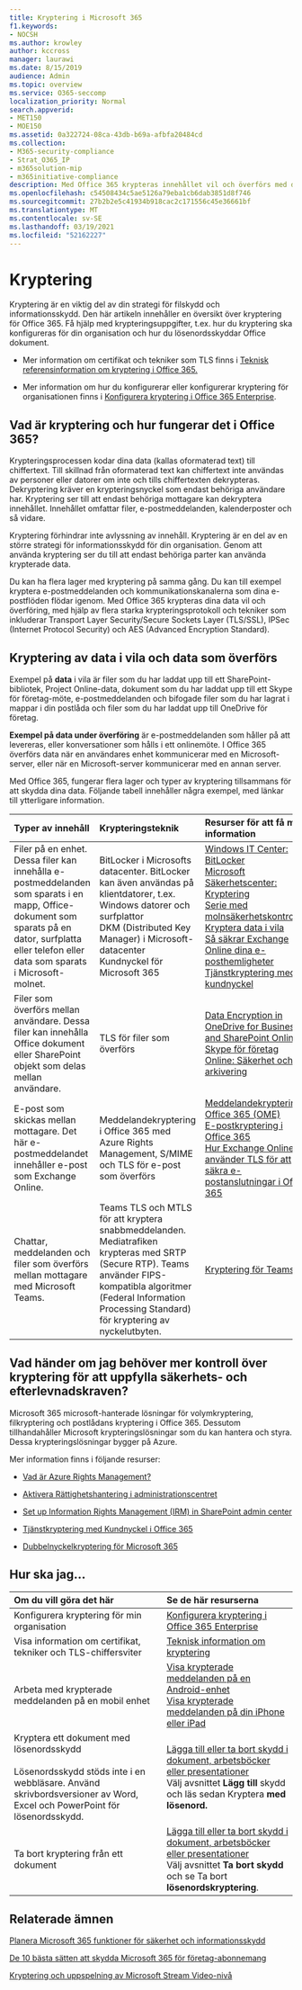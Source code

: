 ```yaml
---
title: Kryptering i Microsoft 365
f1.keywords:
- NOCSH
ms.author: krowley
author: kccross
manager: laurawi
ms.date: 8/15/2019
audience: Admin
ms.topic: overview
ms.service: O365-seccomp
localization_priority: Normal
search.appverid:
- MET150
- MOE150
ms.assetid: 0a322724-08ca-43db-b69a-afbfa20484cd
ms.collection:
- M365-security-compliance
- Strat_O365_IP
- m365solution-mip
- m365initiative-compliance
description: Med Office 365 krypteras innehållet vil och överförs med den starkaste krypteringen, protokollen och tekniken som finns tillgänglig. Få en översikt över kryptering i Office 365.
ms.openlocfilehash: c54508434c5ae5126a79eba1cb6dab3851d8f746
ms.sourcegitcommit: 27b2b2e5c41934b918cac2c171556c45e36661bf
ms.translationtype: MT
ms.contentlocale: sv-SE
ms.lasthandoff: 03/19/2021
ms.locfileid: "52162227"
---
```

# <a name="encryption"></a>Kryptering

Kryptering är en viktig del av din strategi för filskydd och informationsskydd. Den här artikeln innehåller en översikt över kryptering för Office 365. Få hjälp med krypteringsuppgifter, t.ex. hur du kryptering ska konfigureras för din organisation och hur du lösenordsskyddar Office dokument.
  
- Mer information om certifikat och tekniker som TLS finns i [Teknisk referensinformation om kryptering i Office 365.](technical-reference-details-about-encryption.md)

- Mer information om hur du konfigurerar eller konfigurerar kryptering för organisationen finns i [Konfigurera kryptering i Office 365 Enterprise](set-up-encryption.md).

## <a name="what-is-encryption-and-how-does-it-work-in-office-365"></a>Vad är kryptering och hur fungerar det i Office 365?

Krypteringsprocessen kodar dina data (kallas oformaterad text) till chiffertext. Till skillnad från oformaterad text kan chiffertext inte användas av personer eller datorer om inte och tills chiffertexten dekrypteras. Dekryptering kräver en krypteringsnyckel som endast behöriga användare har. Kryptering ser till att endast behöriga mottagare kan dekryptera innehållet. Innehållet omfattar filer, e-postmeddelanden, kalenderposter och så vidare.
  
Kryptering förhindrar inte avlyssning av innehåll. Kryptering är en del av en större strategi för informationsskydd för din organisation. Genom att använda kryptering ser du till att endast behöriga parter kan använda krypterade data.
  
Du kan ha flera lager med kryptering på samma gång. Du kan till exempel kryptera e-postmeddelanden och kommunikationskanalerna som dina e-postflöden flödar igenom. Med Office 365 krypteras dina data vil och överföring, med hjälp av flera starka krypteringsprotokoll och tekniker som inkluderar Transport Layer Security/Secure Sockets Layer (TLS/SSL), IPSec (Internet Protocol Security) och AES (Advanced Encryption Standard).
  
## <a name="encryption-for-data-at-rest-and-data-in-transit"></a>Kryptering av data i vila och data som överförs

 Exempel på **data** i vila är filer som du har laddat upp till ett SharePoint-bibliotek, Project Online-data, dokument som du har laddat upp till ett Skype för företag-möte, e-postmeddelanden och bifogade filer som du har lagrat i mappar i din postlåda och filer som du har laddat upp till OneDrive för företag.
  
 **Exempel på data under överföring** är e-postmeddelanden som håller på att levereras, eller konversationer som hålls i ett onlinemöte. I Office 365 överförs data när en användares enhet kommunicerar med en Microsoft-server, eller när en Microsoft-server kommunicerar med en annan server.
  
Med Office 365, fungerar flera lager och typer av kryptering tillsammans för att skydda dina data. Följande tabell innehåller några exempel, med länkar till ytterligare information.
  
|**Typer av innehåll**|**Krypteringsteknik**|**Resurser för att få mer information**|
|:-----|:-----|:-----|
|Filer på en enhet. Dessa filer kan innehålla e-postmeddelanden som sparats i en mapp, Office-dokument som sparats på en dator, surfplatta eller telefon eller data som sparats i Microsoft-molnet.  <br/> |BitLocker i Microsofts datacenter. BitLocker kan även användas på klientdatorer, t.ex. Windows datorer och surfplattor  <br/> DKM (Distributed Key Manager) i Microsoft-datacenter  <br/> Kundnyckel för Microsoft 365  <br/> |[Windows IT Center: BitLocker](/windows/device-security/bitlocker/bitlocker-overview) <br/> [Microsoft Säkerhetscenter: Kryptering](https://www.microsoft.com/TrustCenter/Security/Encryption) <br/> [Serie med molnsäkerhetskontroller: Kryptera data i vila](https://blogs.microsoft.com/microsoftsecure/2015/09/10/cloud-security-controls-series-encrypting-data-at-rest) <br/> [Så säkrar Exchange Online dina e-posthemligheter](exchange-online-secures-email-secrets.md) <br/> [Tjänstkryptering med kundnyckel](customer-key-overview.md) <br/> |
|Filer som överförs mellan användare. Dessa filer kan innehålla Office dokument eller SharePoint objekt som delas mellan användare.  <br/> |TLS för filer som överförs  <br/> |[Data Encryption in OneDrive for Business and SharePoint Online](data-encryption-in-odb-and-spo.md) <br/> [Skype för företag Online: Säkerhet och arkivering](/office365/servicedescriptions/skype-for-business-online-service-description/skype-for-business-online-features) <br/> |
|E-post som skickas mellan mottagare. Det här e-postmeddelandet innehåller e-post som Exchange Online.  <br/> |Meddelandekryptering i Office 365 med Azure Rights Management, S/MIME och TLS för e-post som överförs  <br/> |[Meddelandekryptering i Office 365 (OME)](ome.md) <br/> [E-postkryptering i Office 365](email-encryption.md) <br/> [Hur Exchange Online använder TLS för att säkra e-postanslutningar i Office 365](exchange-online-uses-tls-to-secure-email-connections.md) <br/> |
|Chattar, meddelanden och filer som överförs mellan mottagare med Microsoft Teams. <br/> |Teams TLS och MTLS för att kryptera snabbmeddelanden. Mediatrafiken krypteras med SRTP (Secure RTP). Teams använder FIPS-kompatibla algoritmer (Federal Information Processing Standard) för kryptering av nyckelutbyten. <br/> |[Kryptering för Teams](/microsoftteams/teams-security-guide#encryption-for-teams) <br/> |

## <a name="what-if-i-need-more-control-over-encryption-to-meet-security-and-compliance-requirements"></a>Vad händer om jag behöver mer kontroll över kryptering för att uppfylla säkerhets- och efterlevnadskraven?

Microsoft 365 microsoft-hanterade lösningar för volymkryptering, filkryptering och postlådans kryptering i Office 365. Dessutom tillhandahåller Microsoft krypteringslösningar som du kan hantera och styra. Dessa krypteringslösningar bygger på Azure.
  
Mer information finns i följande resurser:
  
- [Vad är Azure Rights Management?](/information-protection/understand-explore/what-is-azure-rms)

- [Aktivera Rättighetshantering i administrationscentret](../enterprise/activate-rms-in-microsoft-365.md)

- [Set up Information Rights Management (IRM) in SharePoint admin center](set-up-irm-in-sp-admin-center.md)

- [Tjänstkryptering med Kundnyckel i Office 365](customer-key-overview.md)

- [Dubbelnyckelkryptering för Microsoft 365](double-key-encryption.md)

## <a name="how-do-i"></a>Hur ska jag...

|**Om du vill göra det här**|**Se de här resurserna**|
|:-----|:-----|
|Konfigurera kryptering för min organisation  <br/> |[Konfigurera kryptering i Office 365 Enterprise](set-up-encryption.md) <br/> |
|Visa information om certifikat, tekniker och TLS-chiffersviter <br/> |[Teknisk information om kryptering](technical-reference-details-about-encryption.md) <br/> |
|Arbeta med krypterade meddelanden på en mobil enhet  <br/> |[Visa krypterade meddelanden på en Android-enhet](https://support.office.com/article/83d60f17-2305-407a-a762-7d518401fdeb) <br/> [Visa krypterade meddelanden på din iPhone eller iPad](https://support.microsoft.com/en-us/office/view-protected-messages-on-your-iphone-or-ipad-4d631321-0d26-4bcc-a483-d294dd0b1caf) <br/> |
|Kryptera ett dokument med lösenordsskydd  <br/><br/>  Lösenordsskydd stöds inte i en webbläsare. Använd skrivbordsversioner av Word, Excel och PowerPoint för lösenordsskydd. |[Lägga till eller ta bort skydd i dokument, arbetsböcker eller presentationer](https://support.office.com/article/05084cc3-300d-4c1a-8416-38d3e37d6826) <br/> Välj avsnittet **Lägg till** skydd och läs sedan Kryptera **med lösenord.**  |
|Ta bort kryptering från ett dokument  <br/> |[Lägga till eller ta bort skydd i dokument, arbetsböcker eller presentationer](https://support.office.com/article/05084cc3-300d-4c1a-8416-38d3e37d6826) <br/> Välj avsnittet **Ta bort skydd** och se Ta bort **lösenordskryptering**.  |


## <a name="related-topics"></a>Relaterade ämnen

[Planera Microsoft 365 funktioner för säkerhet och informationsskydd](plan-for-security-and-compliance.md)

[De 10 bästa sätten att skydda Microsoft 365 för företag-abonnemang](/office365/admin/security-and-compliance/secure-your-business-data)

[Kryptering och uppspelning av Microsoft Stream Video-nivå](/stream/network-overview#video-level-encryption-and-playback-flow)